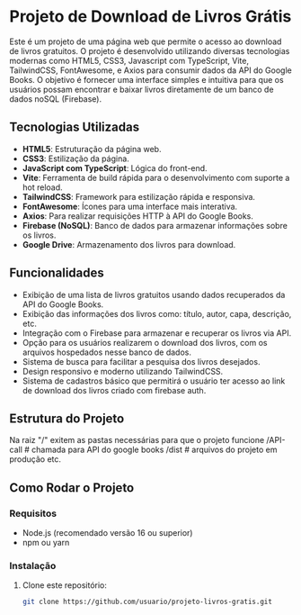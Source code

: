 # Projeto de Download de Livros Grátis

Este é um projeto de uma página web que permite o acesso ao download de livros gratuitos. O projeto é desenvolvido utilizando diversas tecnologias modernas como HTML5, CSS3, Javascript com TypeScript, Vite, TailwindCSS, FontAwesome, e Axios para consumir dados da API do Google Books. O objetivo é fornecer uma interface simples e intuitiva para que os usuários possam encontrar e baixar livros diretamente de um banco de dados noSQL (Firebase).

## Tecnologias Utilizadas

- **HTML5**: Estruturação da página web.
- **CSS3**: Estilização da página.
- **JavaScript com TypeScript**: Lógica do front-end.
- **Vite**: Ferramenta de build rápida para o desenvolvimento com suporte a hot reload.
- **TailwindCSS**: Framework para estilização rápida e responsiva.
- **FontAwesome**: Ícones para uma interface mais interativa.
- **Axios**: Para realizar requisições HTTP à API do Google Books.
- **Firebase (NoSQL)**: Banco de dados para armazenar informações sobre os livros.
- **Google Drive**: Armazenamento dos livros para download.

## Funcionalidades

- Exibição de uma lista de livros gratuitos usando dados recuperados da API do Google Books.
- Exibição das informações dos livros como: título, autor, capa, descrição, etc.
- Integração com o Firebase para armazenar e recuperar os livros via API.
- Opção para os usuários realizarem o download dos livros, com os arquivos hospedados nesse banco de dados.
- Sistema de busca para facilitar a pesquisa dos livros desejados.
- Design responsivo e moderno utilizando TailwindCSS.
- Sistema de cadastros básico que permitirá o usuário ter acesso ao link de download dos livros criado com firebase auth.

## Estrutura do Projeto
Na raiz "/" exitem as pastas necessárias para que o projeto funcione /API-call # chamada para API do google books /dist # arquivos do projeto em produção etc.

## Como Rodar o Projeto

### Requisitos

- Node.js (recomendado versão 16 ou superior)
- npm ou yarn

### Instalação

1. Clone este repositório:
   ```bash
   git clone https://github.com/usuario/projeto-livros-gratis.git


